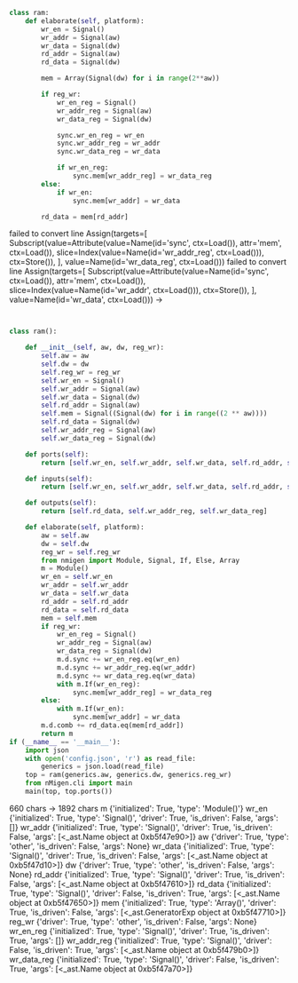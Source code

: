 ```python
class ram:
    def elaborate(self, platform):
        wr_en = Signal()
        wr_addr = Signal(aw)
        wr_data = Signal(dw)
        rd_addr = Signal(aw)
        rd_data = Signal(dw)

        mem = Array(Signal(dw) for i in range(2**aw))

        if reg_wr:
            wr_en_reg = Signal()
            wr_addr_reg = Signal(aw)
            wr_data_reg = Signal(dw)

            sync.wr_en_reg = wr_en
            sync.wr_addr_reg = wr_addr
            sync.wr_data_reg = wr_data

            if wr_en_reg:
                sync.mem[wr_addr_reg] = wr_data_reg
        else:
            if wr_en:
                sync.mem[wr_addr] = wr_data

        rd_data = mem[rd_addr]

```
failed to convert line
Assign(targets=[
    Subscript(value=Attribute(value=Name(id='sync', ctx=Load()), attr='mem', ctx=Load()), slice=Index(value=Name(id='wr_addr_reg', ctx=Load())), ctx=Store()),
  ], value=Name(id='wr_data_reg', ctx=Load()))
failed to convert line
Assign(targets=[
    Subscript(value=Attribute(value=Name(id='sync', ctx=Load()), attr='mem', ctx=Load()), slice=Index(value=Name(id='wr_addr', ctx=Load())), ctx=Store()),
  ], value=Name(id='wr_data', ctx=Load()))
 ->
```python


class ram():

    def __init__(self, aw, dw, reg_wr):
        self.aw = aw
        self.dw = dw
        self.reg_wr = reg_wr
        self.wr_en = Signal()
        self.wr_addr = Signal(aw)
        self.wr_data = Signal(dw)
        self.rd_addr = Signal(aw)
        self.mem = Signal((Signal(dw) for i in range((2 ** aw))))
        self.rd_data = Signal(dw)
        self.wr_addr_reg = Signal(aw)
        self.wr_data_reg = Signal(dw)

    def ports(self):
        return [self.wr_en, self.wr_addr, self.wr_data, self.rd_addr, self.mem, self.rd_data, self.wr_addr_reg, self.wr_data_reg]

    def inputs(self):
        return [self.wr_en, self.wr_addr, self.wr_data, self.rd_addr, self.mem]

    def outputs(self):
        return [self.rd_data, self.wr_addr_reg, self.wr_data_reg]

    def elaborate(self, platform):
        aw = self.aw
        dw = self.dw
        reg_wr = self.reg_wr
        from nmigen import Module, Signal, If, Else, Array
        m = Module()
        wr_en = self.wr_en
        wr_addr = self.wr_addr
        wr_data = self.wr_data
        rd_addr = self.rd_addr
        rd_data = self.rd_data
        mem = self.mem
        if reg_wr:
            wr_en_reg = Signal()
            wr_addr_reg = Signal(aw)
            wr_data_reg = Signal(dw)
            m.d.sync += wr_en_reg.eq(wr_en)
            m.d.sync += wr_addr_reg.eq(wr_addr)
            m.d.sync += wr_data_reg.eq(wr_data)
            with m.If(wr_en_reg):
                sync.mem[wr_addr_reg] = wr_data_reg
        else:
            with m.If(wr_en):
                sync.mem[wr_addr] = wr_data
        m.d.comb += rd_data.eq(mem[rd_addr])
        return m
if (__name__ == '__main__'):
    import json
    with open('config.json', 'r') as read_file:
        generics = json.load(read_file)
    top = ram(generics.aw, generics.dw, generics.reg_wr)
    from nMigen.cli import main
    main(top, top.ports())

```
660 chars -> 1892 chars
m {'initialized': True, 'type': 'Module()'}
wr_en {'initialized': True, 'type': 'Signal()', 'driver': True, 'is_driven': False, 'args': []}
wr_addr {'initialized': True, 'type': 'Signal()', 'driver': True, 'is_driven': False, 'args': [<_ast.Name object at 0xb5f47e90>]}
aw {'driver': True, 'type': 'other', 'is_driven': False, 'args': None}
wr_data {'initialized': True, 'type': 'Signal()', 'driver': True, 'is_driven': False, 'args': [<_ast.Name object at 0xb5f47d10>]}
dw {'driver': True, 'type': 'other', 'is_driven': False, 'args': None}
rd_addr {'initialized': True, 'type': 'Signal()', 'driver': True, 'is_driven': False, 'args': [<_ast.Name object at 0xb5f47610>]}
rd_data {'initialized': True, 'type': 'Signal()', 'driver': False, 'is_driven': True, 'args': [<_ast.Name object at 0xb5f47650>]}
mem {'initialized': True, 'type': 'Array()', 'driver': True, 'is_driven': False, 'args': [<_ast.GeneratorExp object at 0xb5f47710>]}
reg_wr {'driver': True, 'type': 'other', 'is_driven': False, 'args': None}
wr_en_reg {'initialized': True, 'type': 'Signal()', 'driver': True, 'is_driven': True, 'args': []}
wr_addr_reg {'initialized': True, 'type': 'Signal()', 'driver': False, 'is_driven': True, 'args': [<_ast.Name object at 0xb5f479b0>]}
wr_data_reg {'initialized': True, 'type': 'Signal()', 'driver': False, 'is_driven': True, 'args': [<_ast.Name object at 0xb5f47a70>]}
